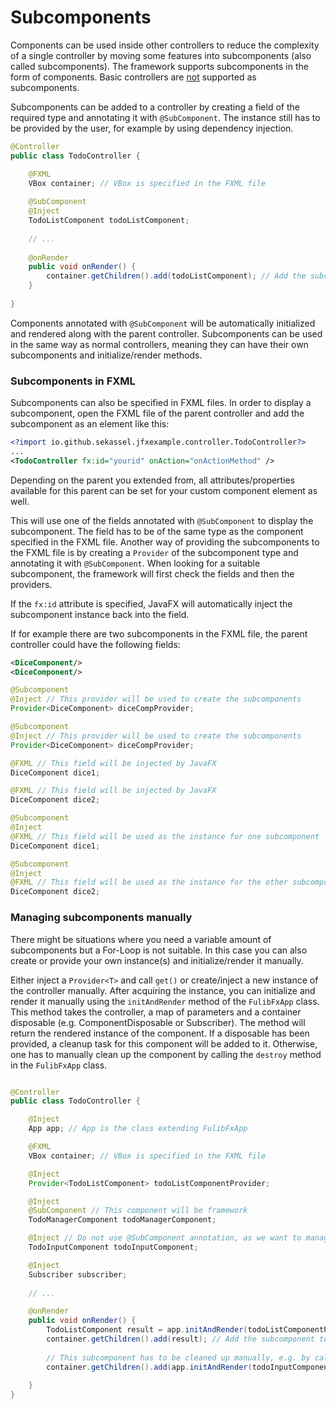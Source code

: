 # Subcomponents

Components can be used inside other controllers to reduce the complexity of a single controller by moving some features
into subcomponents (also called subcomponents).
The framework supports subcomponents in the form of components. Basic controllers are <u>not</u> supported as subcomponents.

Subcomponents can be added to a controller by creating a field of the required type and annotating it with `@SubComponent`.
The instance still has to be provided by the user, for example by using dependency injection.

```java
@Controller
public class TodoController {

    @FXML
    VBox container; // VBox is specified in the FXML file
    
    @SubComponent
    @Inject
    TodoListComponent todoListComponent;
    
    // ...
    
    @onRender
    public void onRender() {
        container.getChildren().add(todoListComponent); // Add the subcomponent to the view
    }
    
}
```

Components annotated with `@SubComponent` will be automatically initialized and rendered along with the parent controller.
Subcomponents can be used in the same way as normal controllers, meaning they can have their own subcomponents and
initialize/render methods.

### Subcomponents in FXML

Subcomponents can also be specified in FXML files. In order to display a subcomponent, open the FXML file of the
parent controller and add the subcomponent as an element like this:

```xml
<?import io.github.sekassel.jfxexample.controller.TodoController?>
...
<TodoController fx:id="yourid" onAction="onActionMethod" />
```

Depending on the parent you extended from, all attributes/properties available for this parent can be set for your
custom component element as well.

This will use one of the fields annotated with `@SubComponent` to display the subcomponent. The field has to be of the
same type as the component specified in the FXML file. Another way of providing the subcomponents to the FXML file 
is by creating a `Provider` of the subcomponent type and annotating it with `@SubComponent`. When looking for a suitable
subcomponent, the framework will first check the fields and then the providers.

If the `fx:id` attribute is specified, JavaFX will automatically inject the subcomponent instance back into the field.

If for example there are two subcomponents in the FXML file, the parent controller could have the following fields:

```xml
<DiceComponent/>
<DiceComponent/>
```

```java
@Subcomponent
@Inject // This provider will be used to create the subcomponents
Provider<DiceComponent> diceCompProvider;
```
```java
@Subcomponent
@Inject // This provider will be used to create the subcomponents
Provider<DiceComponent> diceCompProvider; 

@FXML // This field will be injected by JavaFX
DiceComponent dice1;

@FXML // This field will be injected by JavaFX
DiceComponent dice2;
```
```java
@Subcomponent
@Inject
@FXML // This field will be used as the instance for one subcomponent
DiceComponent dice1;

@Subcomponent
@Inject
@FXML // This field will be used as the instance for the other subcomponent
DiceComponent dice2;
```

### Managing subcomponents manually

There might be situations where you need a variable amount of subcomponents but a For-Loop is not suitable.
In this case you can also create or provide your own instance(s) and initialize/render it manually.

Either inject a `Provider<T>` and call `get()` or create/inject a new instance of the controller manually.
After acquiring the instance, you can initialize and render it manually using the `initAndRender` method of the `FulibFxApp` class.
This method takes the controller, a map of parameters and a container disposable (e.g. ComponentDisposable or Subscriber).
The method will return the rendered instance of the component. If a disposable has been provided, a cleanup task for this component will be added to it.
Otherwise, one has to manually clean up the component by calling the `destroy` method in the `FulibFxApp` class.

```java

@Controller
public class TodoController {

    @Inject
    App app; // App is the class extending FulibFxApp

    @FXML
    VBox container; // VBox is specified in the FXML file

    @Inject
    Provider<TodoListComponent> todoListComponentProvider;

    @Inject 
    @SubComponent // This component will be framework
    TodoManagerComponent todoManagerComponent;

    @Inject // Do not use @SubComponent annotation, as we want to manage the subcomponent manually
    TodoInputComponent todoInputComponent;

    @Inject
    Subscriber subscriber;
    
    // ... 

    @onRender
    public void onRender() {
        TodoListComponent result = app.initAndRender(todoListComponentProvider.get(), Map.of("param", value), subscriber); // This subcomponent has to be cleaned up manually by disposing the subscriber
        container.getChildren().add(result); // Add the subcomponent to the view
        
        // This subcomponent has to be cleaned up manually, e.g. by calling destroy in the app
        container.getChildren().add(app.initAndRender(todoInputComponent));
        
    }
}
```